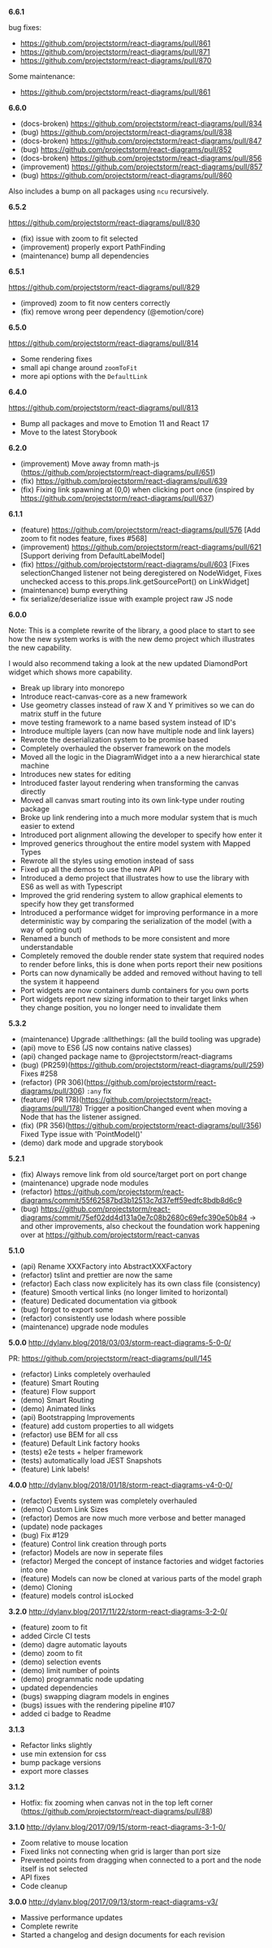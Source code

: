 __6.6.1__

bug fixes:
* https://github.com/projectstorm/react-diagrams/pull/861
* https://github.com/projectstorm/react-diagrams/pull/871
* https://github.com/projectstorm/react-diagrams/pull/870

Some maintenance:
* https://github.com/projectstorm/react-diagrams/pull/861

__6.6.0__

* (docs-broken) https://github.com/projectstorm/react-diagrams/pull/834
* (bug) https://github.com/projectstorm/react-diagrams/pull/838
* (docs-broken) https://github.com/projectstorm/react-diagrams/pull/847
* (bug) https://github.com/projectstorm/react-diagrams/pull/852
* (docs-broken) https://github.com/projectstorm/react-diagrams/pull/856
* (improvement) https://github.com/projectstorm/react-diagrams/pull/857
* (bug) https://github.com/projectstorm/react-diagrams/pull/860

Also includes a bump on all packages using `ncu` recursively.

__6.5.2__

https://github.com/projectstorm/react-diagrams/pull/830

* (fix) issue with zoom to fit selected
* (improvement) properly export PathFinding
* (maintenance) bump all dependencies

__6.5.1__

https://github.com/projectstorm/react-diagrams/pull/829

* (improved) zoom to fit now centers correctly
* (fix) remove wrong peer dependency (@emotion/core)

__6.5.0__

https://github.com/projectstorm/react-diagrams/pull/814

* Some rendering fixes
* small api change around `zoomToFit`
* more api options with the `DefaultLink`

__6.4.0__

https://github.com/projectstorm/react-diagrams/pull/813

* Bump all packages and move to Emotion 11 and React 17
* Move to the latest Storybook

__6.2.0__

* (improvement) Move away fromn math-js (https://github.com/projectstorm/react-diagrams/pull/651)
* (fix) https://github.com/projectstorm/react-diagrams/pull/639
* (fix) Fixing link spawning at (0,0) when clicking port once (inspired by https://github.com/projectstorm/react-diagrams/pull/637)

__6.1.1__

* (feature) https://github.com/projectstorm/react-diagrams/pull/576 [Add zoom to fit nodes feature, fixes #568]
* (improvement) https://github.com/projectstorm/react-diagrams/pull/621 [Support deriving from DefaultLabelModel]
* (fix) https://github.com/projectstorm/react-diagrams/pull/603
   [Fixes selectionChanged listener not being deregistered on NodeWidget, Fixes unchecked access to this.props.link.getSourcePort() on LinkWidget]
* (maintenance) bump everything
* fix serialize/deserialize issue with example project raw JS node

__6.0.0__

Note: This is a complete rewrite of the library, a good place to start to see how the new system works
is with the new demo project which illustrates the new capability.

I would also recommend taking a look at the new updated DiamondPort widget which shows more capability.

* Break up library into monorepo
* Introduce react-canvas-core as a new framework
* Use geometry classes instead of raw X and Y primitives so we can do matrix stuff in the future
* move testing framework to a name based system instead of ID's
* Introduce multiple layers (can now have multiple node and link layers)
* Rewrote the deserialization system to be promise based
* Completely overhauled the observer framework on the models
* Moved all the logic in the DiagramWidget into a a new hierarchical state machine
* Introduces new states for editing
* Introduced faster layout rendering when transforming the canvas directly
* Moved all canvas smart routing into its own link-type under routing package
* Broke up link rendering into a much more modular system that is much easier to extend
* Introduced port alignment allowing the developer to specify how enter it
* Improved generics throughout the entire model system with Mapped Types
* Rewrote all the styles using emotion instead of sass
* Fixed up all the demos to use the new API
* Introduced a demo project that illustrates how to use the library with ES6 as well as with Typescript
* Improved the grid rendering system to allow graphical elements to specify how they get transformed
* Introduced a performance widget for improving performance in a more deterministic way by comparing the serialization of the model (with a way of opting out)
* Renamed a bunch of methods to be more consistent and more understandable
* Completely removed the double render state system that required nodes to render before links, this is done when ports report their new positions
* Ports can now dynamically be added and removed without having to tell the system it happeend
* Port widgets are now containers dumb containers for you own ports
* Port widgets report new sizing information to their target links when they change position, you no longer need to invalidate them

__5.3.2__

* (maintenance) Upgrade :allthethings: (all the build tooling was upgrade)
* (api) move to ES6 (JS now contains native classes)
* (api) changed package name to @projectstorm/react-diagrams
* (bug) (PR259)(https://github.com/projectstorm/react-diagrams/pull/259) Fixes #258
* (refactor) (PR 306)(https://github.com/projectstorm/react-diagrams/pull/306) `:any` fix
* (feature) (PR 178)(https://github.com/projectstorm/react-diagrams/pull/178) Trigger a positionChanged event when moving a Node that has the listener assigned.
* (fix) (PR 356)(https://github.com/projectstorm/react-diagrams/pull/356) Fixed Type issue with 'PointModel()'
* (demo) dark mode and upgrade storybook

__5.2.1__

* (fix) Always remove link from old source/target port on port change
* (maintenance) upgrade node modules
* (refactor) https://github.com/projectstorm/react-diagrams/commit/55f62587bd3b12513c7d37eff59edfc8bdb8d6c9
* (bug) https://github.com/projectstorm/react-diagrams/commit/75ef02dd4d131a0e7c08b2680c69efc390e50b84
-> and other improvements, also checkout the foundation work happening over at https://github.com/projectstorm/react-canvas

__5.1.0__

* (api) Rename XXXFactory into AbstractXXXFactory
* (refactor) tslint and prettier are now the same
* (refactor) Each class now explicitely has its own class file (consistency)
* (feature) Smooth vertical links (no longer limited to horizontal)
* (feature) Dedicated documentation via gitbook
* (bug) forgot to export some
* (refactor) consistently use lodash where possible
* (maintenance) upgrade node modules

__5.0.0__ http://dylanv.blog/2018/03/03/storm-react-diagrams-5-0-0/

PR: https://github.com/projectstorm/react-diagrams/pull/145

* (refactor) Links completely overhauled
* (feature) Smart Routing
* (feature) Flow support
* (demo) Smart Routing
* (demo) Animated links
* (api) Bootstrapping Improvements
* (feature) add custom properties to all widgets
* (refactor) use BEM for all css
* (feature) Default Link factory hooks
* (tests) e2e tests + helper framework
* (tests) automatically load JEST Snapshots
* (feature) Link labels!

__4.0.0__ http://dylanv.blog/2018/01/18/storm-react-diagrams-v4-0-0/

* (refactor) Events system was completely overhauled
* (demo) Custom Link Sizes
* (refactor) Demos are now much more verbose and better managed
* (update) node packages
* (bug) Fix #129
* (feature) Control link creation through ports
* (refactor) Models are now in seperate files
* (refactor) Merged the concept of instance factories and widget factories into one
* (feature) Models can now be cloned at various parts of the model graph
* (demo) Cloning
* (feature) models control isLocked

__3.2.0__ http://dylanv.blog/2017/11/22/storm-react-diagrams-3-2-0/
* (feature) zoom to fit
* added Circle CI tests
* (demo) dagre automatic layouts
* (demo) zoom to fit
* (demo) selection events
* (demo) limit number of points
* (demo) programmatic node updating
* updated dependencies
* (bugs) swapping diagram models in engines
* (bugs) issues with the rendering pipeline #107
* added ci badge to Readme

__3.1.3__
* Refactor links slightly
* use min extension for css
* bump package versions
* export more classes

__3.1.2__
* Hotfix: fix zooming when canvas not in the top left corner
(https://github.com/projectstorm/react-diagrams/pull/88)

__3.1.0__ http://dylanv.blog/2017/09/15/storm-react-diagrams-3-1-0/
* Zoom relative to mouse location
* Fixed links not connecting when grid is larger than port size
* Prevented points from dragging when connected to a port and the node itself is not selected
* API fixes
* Code cleanup

__3.0.0__ http://dylanv.blog/2017/09/13/storm-react-diagrams-v3/
* Massive performance updates
* Complete rewrite
* Started a changelog and design documents for each revision
